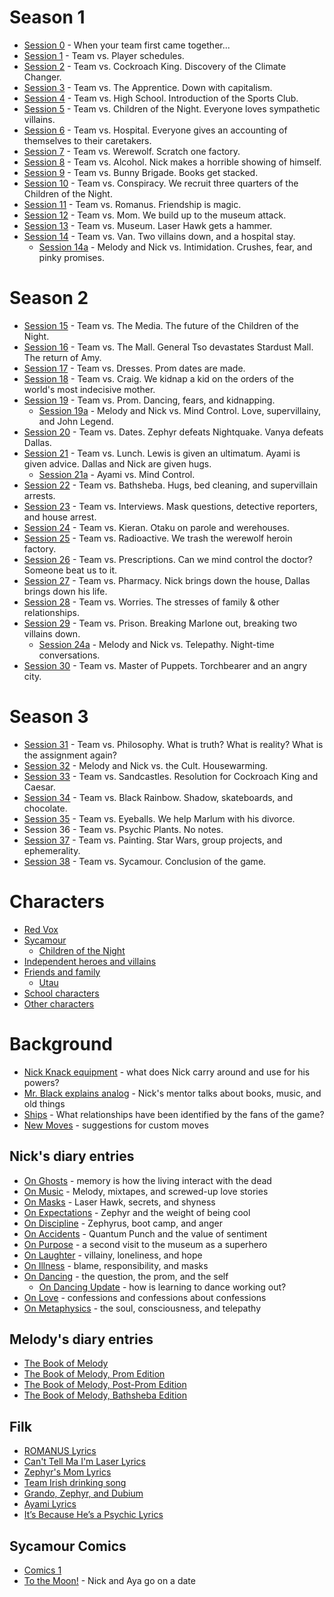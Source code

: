<!-- TITLE: Sycamour Division -->
<!-- SUBTITLE: A quick summary of Sycamour Division -->

# Season 1
* [Session 0](sycamour-division/session-0) - When your team first came together...
* [Session 1](sycamour-division/session-1) - Team vs. Player schedules.
* [Session 2](sycamour-division/session-2) - Team vs. Cockroach King. Discovery of the Climate Changer.
* [Session 3](sycamour-division/session-3) - Team vs. The Apprentice. Down with capitalism.
* [Session 4](sycamour-division/session-4) - Team vs. High School. Introduction of the Sports Club.
* [Session 5](sycamour-division/session-5) - Team vs. Children of the Night. Everyone loves sympathetic villains.
* [Session 6](sycamour-division/session-6) - Team vs. Hospital. Everyone gives an accounting of themselves to their caretakers.
* [Session 7](sycamour-division/session-7) - Team vs. Werewolf. Scratch one factory.
* [Session 8](sycamour-division/session-8) - Team vs. Alcohol. Nick makes a horrible showing of himself.
* [Session 9](sycamour-division/session-9) - Team vs. Bunny Brigade. Books get stacked.
* [Session 10](sycamour-division/session-10) - Team vs. Conspiracy. We recruit three quarters of the Children of the Night.
* [Session 11](sycamour-division/session-11) - Team vs. Romanus. Friendship is magic.
* [Session 12](sycamour-division/session-12) - Team vs. Mom. We build up to the museum attack.
* [Session 13](sycamour-division/session-13) - Team vs. Museum. Laser Hawk gets a hammer.
* [Session 14](sycamour-division/session-14) - Team vs. Van. Two villains down, and a hospital stay.
  * [Session 14a](sycamour-division/session-14a) - Melody and Nick vs. Intimidation. Crushes, fear, and pinky promises.
# Season 2
* [Session 15](sycamour-division/session-15) - Team vs. The Media. The future of the Children of the Night.
* [Session 16](sycamour-division/session-16) - Team vs. The Mall. General Tso devastates Stardust Mall. The return of Amy.
* [Session 17](sycamour-division/session-17) - Team vs. Dresses. Prom dates are made.
* [Session 18](sycamour-division/session-18) - Team vs. Craig. We kidnap a kid on the orders of the world's most indecisive mother.
* [Session 19](sycamour-division/session-19) - Team vs. Prom. Dancing, fears, and kidnapping.
  * [Session 19a](sycamour-division/session-19a) - Melody and Nick vs. Mind Control. Love, supervillainy, and John Legend.
* [Session 20](sycamour-division/session-20) - Team vs. Dates. Zephyr defeats Nightquake. Vanya defeats Dallas.
* [Session 21](sycamour-division/session-21) - Team vs. Lunch. Lewis is given an ultimatum. Ayami is given advice. Dallas and Nick are given hugs.
  * [Session 21a](sycamour-division/session-21a) - Ayami vs. Mind Control.
* [Session 22](sycamour-division/session-22) - Team vs. Bathsheba. Hugs, bed cleaning, and supervillain arrests.
* [Session 23](sycamour-division/session-23) - Team vs. Interviews. Mask questions, detective reporters, and house arrest.
* [Session 24](sycamour-division/session-24) - Team vs. Kieran. Otaku on parole and werehouses.
* [Session 25](sycamour-division/session-25) - Team vs. Radioactive. We trash the werewolf heroin factory.
* [Session 26](sycamour-division/session-26) - Team vs. Prescriptions. Can we mind control the doctor? Someone beat us to it.
* [Session 27](sycamour-division/session-27) - Team vs. Pharmacy. Nick brings down the house, Dallas brings down his life.
* [Session 28](sycamour-division/session-28) - Team vs. Worries. The stresses of family & other relationships.
* [Session 29](sycamour-division/session-29) - Team vs. Prison. Breaking Marlone out, breaking two villains down.
  * [Session 24a](sycamour-division/session-24a) - Melody and Nick vs. Telepathy. Night-time conversations.
* [Session 30](sycamour-division/session-30) - Team vs. Master of Puppets. Torchbearer and an angry city.
# Season 3
* [Session 31](sycamour-division/session-31) - Team vs. Philosophy. What is truth? What is reality? What is the assignment again?
* [Session 32](sycamour-division/session-32) - Melody and Nick vs. the Cult. Housewarming.
* [Session 33](sycamour-division/session-33) - Team vs. Sandcastles. Resolution for Cockroach King and Caesar.
* [Session 34](sycamour-division/session-34) - Team vs. Black Rainbow. Shadow, skateboards, and chocolate.
* [Session 35](sycamour-division/session-35) - Team vs. Eyeballs. We help Marlum with his divorce.
* Session 36 - Team vs. Psychic Plants. No notes.
* [Session 37](sycamour-division/session-37) - Team vs. Painting. Star Wars, group projects, and ephemerality.
* [Session 38](sycamour-division/session-38) - Team vs. Sycamour. Conclusion of the game.
# Characters
* [Red Vox](sycamour-division/red-vox)
* [Sycamour](sycamour-division/sycamour)
  * [Children of the Night](sycamour-division/children-of-the-night)
* [Independent heroes and villains](sycamour-division/independent)
* [Friends and family](sycamour-division/friends-family)
  * [Utau](sycamour-division/utau)
* [School characters](sycamour-division/school-characters)
* [Other characters](sycamour-division/other-characters)
# Background
* [Nick Knack equipment](sycamour-division/nick-knack-equipment) - what does Nick carry around and use for his powers?
* [Mr. Black explains analog](sycamour-division/mr-black-explains-analog) - Nick's mentor talks about books, music, and old things
* [Ships](sycamour-division/ships) - What relationships have been identified by the fans of the game?
* [New Moves](sycamour-division/new-moves) - suggestions for custom moves

## Nick's diary entries
* [On Ghosts](sycamour-division/on-ghosts) - memory is how the living interact with the dead
* [On Music](sycamour-division/on-music) - Melody, mixtapes, and screwed-up love stories
* [On Masks](sycamour-division/on-masks) - Laser Hawk, secrets, and shyness
* [On Expectations](sycamour-division/on-expectations) - Zephyr and the weight of being cool
* [On Discipline](sycamour-division/on-discipline) - Zephyrus, boot camp, and anger
* [On Accidents](sycamour-division/on-accidents) - Quantum Punch and the value of sentiment
* [On Purpose](sycamour-division/on-purpose) - a second visit to the museum as a superhero
* [On Laughter](sycamour-division/on-laughter) - villainy, loneliness, and hope
* [On Illness](sycamour-division/on-illness) - blame, responsibility, and masks
* [On Dancing](sycamour-division/on-dancing) - the question, the prom, and the self
  * [On Dancing Update](sycamour-division/on-dancing-update) - how is learning to dance working out?
* [On Love](sycamour-division/on-love) - confessions and confessions about confessions
* [On Metaphysics](sycamour-division/on-metaphysics) - the soul, consciousness, and telepathy

## Melody's diary entries
* [The Book of Melody](sycamour-division/book-of-melody)
* [The Book of Melody, Prom Edition](sycamour-division/book-of-melody-prom)
* [The Book of Melody, Post-Prom Edition](sycamour-division/book-of-melody-post-prom)
* [The Book of Melody, Bathsheba Edition](sycamour-division/book-of-melody-bathsheba)
## Filk
* [ROMANUS Lyrics](sycamour-division/romanus-lyrics)
* [Can't Tell Ma I'm Laser Lyrics](sycamour-division/cant-tell-ma-im-laser-lyrics)
* [Zephyr's Mom Lyrics](sycamour-division/zephyrs-mom-lyrics)
* [Team Irish drinking song](sycamour-division/team-irish-drinking-song)
* [Grando, Zephyr, and Dubium](sycamour-division/grando-zephyr-dubium-lyrics)
* [Ayami Lyrics](sycamour-division/ayami-lyrics)
* [It’s Because He’s a Psychic Lyrics](sycamour-division/its-because-hes-a-psychic-lyrics)

## Sycamour Comics
* [Comics 1](sycamour-division/comics-1)
* [To the Moon!](sycamour-division/to-the-moon) - Nick and Aya go on a date